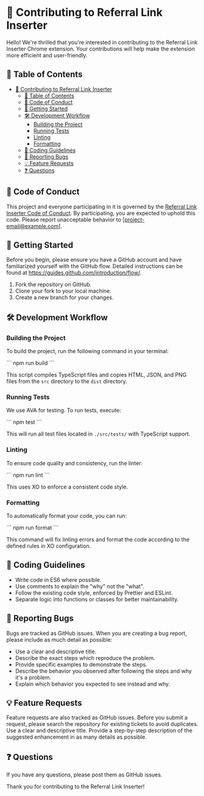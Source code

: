 # 🚀 Contributing to Referral Link Inserter

Hello! We're thrilled that you're interested in contributing to the Referral Link Inserter Chrome extension. Your contributions will help make the extension more efficient and user-friendly.

## 📜 Table of Contents

- [🚀 Contributing to Referral Link Inserter](#-contributing-to-referral-link-inserter)
  - [📜 Table of Contents](#-table-of-contents)
  - [📜 Code of Conduct](#-code-of-conduct)
  - [🏁 Getting Started](#-getting-started)
  - [🛠️ Development Workflow](#️-development-workflow)
    - [Building the Project](#building-the-project)
    - [Running Tests](#running-tests)
    - [Linting](#linting)
    - [Formatting](#formatting)
  - [📏 Coding Guidelines](#-coding-guidelines)
  - [🐛 Reporting Bugs](#-reporting-bugs)
  - [💡 Feature Requests](#-feature-requests)
  - [❓ Questions](#-questions)

## 📜 Code of Conduct

This project and everyone participating in it is governed by the [Referral Link Inserter Code of Conduct](CODE_OF_CONDUCT.md). By participating, you are expected to uphold this code. Please report unacceptable behavior to [project-email@example.com].

## 🏁 Getting Started

Before you begin, please ensure you have a GitHub account and have familiarized yourself with the GitHub flow. Detailed instructions can be found at https://guides.github.com/introduction/flow/.

1. Fork the repository on GitHub.
2. Clone your fork to your local machine.
3. Create a new branch for your changes.

## 🛠️ Development Workflow

### Building the Project

To build the project, run the following command in your terminal:

\```
npm run build
\```

This script compiles TypeScript files and copies HTML, JSON, and PNG files from the `src` directory to the `dist` directory.

### Running Tests

We use AVA for testing. To run tests, execute:

\```
npm test
\```

This will run all test files located in `./src/tests/` with TypeScript support.

### Linting

To ensure code quality and consistency, run the linter:

\```
npm run lint
\```

This uses XO to enforce a consistent code style.

### Formatting

To automatically format your code, you can run:

\```
npm run format
\```

This command will fix linting errors and format the code according to the defined rules in XO configuration.

## 📏 Coding Guidelines

- Write code in ES6 where possible.
- Use comments to explain the "why" not the "what".
- Follow the existing code style, enforced by Prettier and ESLint.
- Separate logic into functions or classes for better maintainability.

## 🐛 Reporting Bugs

Bugs are tracked as GitHub issues. When you are creating a bug report, please include as much detail as possible:

- Use a clear and descriptive title.
- Describe the exact steps which reproduce the problem.
- Provide specific examples to demonstrate the steps.
- Describe the behavior you observed after following the steps and why it's a problem.
- Explain which behavior you expected to see instead and why.

## 💡 Feature Requests

Feature requests are also tracked as GitHub issues. Before you submit a request, please search the repository for existing tickets to avoid duplicates. Use a clear and descriptive title. Provide a step-by-step description of the suggested enhancement in as many details as possible.

## ❓ Questions

If you have any questions, please post them as GitHub issues.

Thank you for contributing to the Referral Link Inserter!

